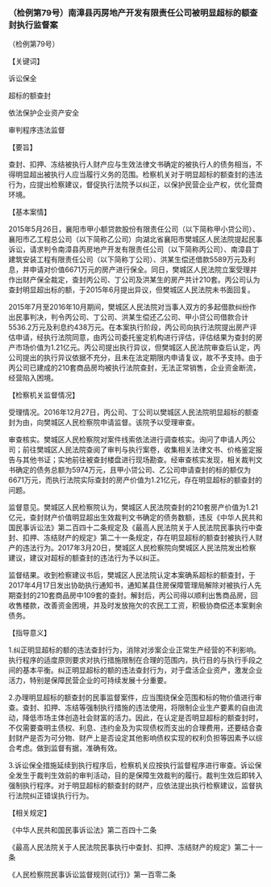 ### （检例第79号）南漳县丙房地产开发有限责任公司被明显超标的额查封执行监督案
（检例第79号）

【关键词】

诉讼保全

超标的额查封

依法保护企业资产安全

审判程序违法监督

【要旨】

查封、扣押、冻结被执行人财产应与生效法律文书确定的被执行人的债务相当，不得明显超出被执行人应当履行义务的范围。检察机关对于明显超标的额查封的违法行为，应提出检察建议，督促执行法院予以纠正，以保护民营企业产权，优化营商环境。

【基本案情】

2015年5月26日，襄阳市甲小额贷款股份有限责任公司（以下简称甲小贷公司）、襄阳市乙工程总公司（以下简称乙公司）向湖北省襄阳市樊城区人民法院提起民事诉讼，请求判令南漳县丙房地产开发有限责任公司（以下简称丙公司）、南漳县丁建筑安装工程有限责任公司（以下简称丁公司）、洪某生偿还借款5589万元及利息，并申请对价值6671万元的房产进行保全。同日，樊城区人民法院立案受理并作出财产保全裁定，查封丙公司、丁公司及洪某生的房产共计210套。丙公司认为查封明显超出标的额，于2015年6月提出异议，但樊城区人民法院未书面回复。

2015年7月至2016年10月期间，樊城区人民法院对当事人双方的多起借款纠纷作出民事判决，判令丙公司、丁公司、洪某生偿还乙公司、甲小贷公司借款合计5536.2万元及利息约438万元。在本案执行阶段，丙公司向执行法院提出房产评估申请，经执行法院同意，由丙公司委托鉴定机构进行评估，评估结果为查封的房产市场价值为1.21亿元。丙公司提出执行异议，但樊城区人民法院审查后认定，丙公司提出的执行异议依据不充分，且未在法定期限内申请复议，故不予支持。由于丙公司已建成的210套商品房均被执行法院查封，无法正常销售，企业资金断流，经营陷入困境。

【检察机关监督情况】

受理情况。2016年12月27日，丙公司、丁公司以樊城区人民法院明显超标的额查封为由，向樊城区人民检察院申请监督。该院予以受理审查。

审查核实。樊城区人民检察院对案件线索依法进行调查核实。询问了申请人丙公司；前往樊城区人民法院查阅了审判与执行案卷，收集相关法律文书、价格鉴定报告与其他书证；实地前往被查封楼盘进行现场勘查。经审查核实发现，相关裁判文书确定的债务总额为5974万元，且甲小贷公司、乙公司申请查封的标的额仅为6671万元，而执行法院实际查封的房产价值为1.21亿元，存在明显超标的额查封的问题。

监督意见。樊城区人民检察院认为，樊城区人民法院查封的210套房产价值为1.21亿元，查封财产价值明显超出生效裁判文书确定的债务数额，违反《中华人民共和国民事诉讼法》第二百四十二条规定及《最高人民法院关于人民法院民事执行中查封、扣押、冻结财产的规定》第二十一条规定，存在明显超标的额查封被执行人财产的违法行为。2017年3月20日，樊城区人民检察院向樊城区人民法院发出检察建议，建议对超标的额查封的违法行为予以纠正。

监督结果。收到检察建议书后，樊城区人民法院认定本案确系超标的额查封，于2017年4月17日发出协助执行通知书，通知某县住房保障管理局解除对被执行人先期查封的210套商品房中109套的查封。解封后，丙公司得以顺利出售商品房，回收售楼款，改善资金困境，并及时发放拖欠的农民工工资，积极协商偿还本案剩余债务。

【指导意义】

1.纠正明显超标的额的违法查封行为，消除对涉案企业正常生产经营的不利影响。执行程序的适度原则要求对执行措施限制在合理的范围内，执行目的与执行手段之间的基本平衡。纠正明显超标的额的违法查封行为，对于盘活企业资产，激发企业活力，特别是保障民营企业的可持续发展十分重要。

2.办理明显超标的额查封的民事监督案件，应当围绕保全范围和标的物价值进行审查。查封、扣押、冻结等强制执行措施的违法使用，将限制企业生产要素的自由流动，降低市场主体创造社会财富的活力。因此，在认定是否明显超标的额查封时，不仅需要查明主债权、利息、违约金及为实现债权而支出的合理费用，还要结合查封财产是否为可分物、财产上是否设定其他影响债权实现的权利负担等因素予以综合考虑。做到监督有据，准确有效。

3.诉讼保全措施延续到执行程序后，检察机关应按执行监督程序进行审查。诉讼保全发生于裁判生效前的审判活动，目的是保障生效裁判的履行。裁判生效后即转入强制执行程序。对于明显超标的额查封的财产，应依法提出执行检察建议，监督执行法院纠正错误执行行为。

【相关规定】

《中华人民共和国民事诉讼法》第二百四十二条

《最高人民法院关于人民法院民事执行中查封、扣押、冻结财产的规定》第二十一条

《人民检察院民事诉讼监督规则(试行)》第一百零二条
